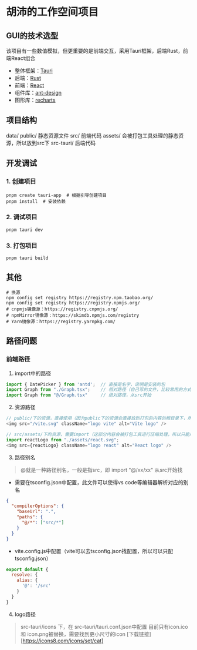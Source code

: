 # 胡沛的工作空间项目

## GUI的技术选型
该项目有一些数值模拟，但更重要的是前端交互，采用Tauri框架，后端Rust，前端React组合
- 整体框架：[Tauri](https://tauri.studio/)
- 后端：[Rust](https://www.rust-lang.org/)
- 前端：[React](https://reactjs.org/)
- 组件库：[ant-design](https://ant.design/index-cn)
- 图形库：[recharts](http://recharts.org/)

## 项目结构
data/
public/         静态资源文件
src/            前端代码
    assets/         会被打包工具处理的静态资源，所以放到src下
src-tauri/      后端代码

## 开发调试
### 1. 创建项目
~~~shell
pnpm create tauri-app  # 根据引导创建项目
pnpm install  # 安装依赖
~~~

### 2. 调试项目
~~~shell
pnpm tauri dev
~~~

### 3. 打包项目
~~~shell
pnpm tauri build
~~~

## 其他
~~~shell
# 换源
npm config set registry https://registry.npm.taobao.org/
npm config set registry https://registry.npmjs.org/
# cnpmjs镜像源：https://registry.cnpmjs.org/
# npmMirror镜像源：https://skimdb.npmjs.com/registry
# Yarn镜像源：https://registry.yarnpkg.com/
~~~

## 路径问题
### 前端路径
1. import中的路径
~~~js
import { DatePicker } from 'antd';  // 直接是名字，说明是安装的包
import Graph from "./Graph.tsx";    // 相对路径（自己写的文件，比较常用的方式）
import Graph from "@/Graph.tsx"     // 绝对路径，从src开始
~~~

2. 资源路径
~~~js
// public/下的资源，直接使用（因为public下的资源会直接放到打包的内容的根目录下，所以可以直接使用）
<img src="/vite.svg" className="logo vite" alt="Vite logo" />

// src/assets/下的资源，需要import（这部分内容会被打包工具进行压缩处理，所以只能用代码的方式import）
import reactLogo from "./assets/react.svg";
<img src={reactLogo} className="logo react" alt="React logo" />
~~~

3. 路径别名
> @就是一种路径别名，一般是指src，即 import "@/xx/xx" 从src开始找
- 需要在tsconfig.json中配置，此文件可以使得vs code等编辑器解析对应的别名
~~~json
{
  "compilerOptions": {
    "baseUrl": ".",
    "paths": {
      "@/*": ["src/*"]
    }
  }
}
~~~

- vite.config.js中配置（vite可以去tsconfig.json找配置，所以可以只配tsconfig.json）
~~~js
export default {
  resolve: {
    alias: {
      '@': '/src'
    }
  }
}
~~~
4. logo路径
> src-tauri/icons 下，在 src-tauri/tauri.conf.json中配置
目前只有icon.ico 和 icon.png被替换，需要找到更小尺寸的icon
> [下载链接][https://icons8.com/icons/set/cat]